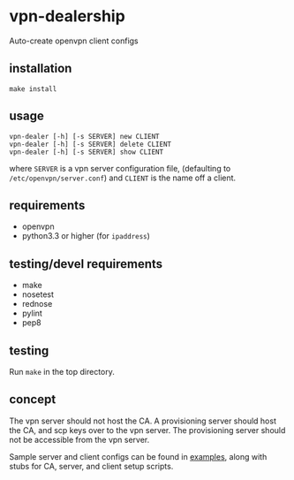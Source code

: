 # vpn-dealership

Auto-create openvpn client configs

## installation

`make install`

## usage

    vpn-dealer [-h] [-s SERVER] new CLIENT
    vpn-dealer [-h] [-s SERVER] delete CLIENT
    vpn-dealer [-h] [-s SERVER] show CLIENT

where `SERVER` is a vpn server configuration file,
(defaulting to `/etc/openvpn/server.conf`)
and `CLIENT` is the name off a client.


## requirements

* openvpn
* python3.3 or higher (for `ipaddress`)

## testing/devel requirements

* make
* nosetest
* rednose
* pylint
* pep8

## testing

Run `make` in the top directory.

## concept

The vpn server should not host the CA. 
A provisioning server should host the CA,
and scp keys over to the vpn server.
The provisioning server should not be accessible from the vpn server.

Sample server and client configs can be found in [examples](examples),
along with stubs for CA, server, and client setup scripts.
